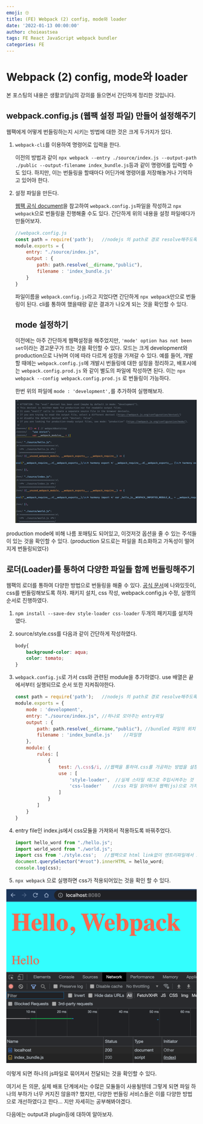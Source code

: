 ```yaml
---
emoji: 🙄
title: (FE) Webpack (2) config, mode와 loader
date: '2022-01-13 00:00:00'
author: choieastsea
tags: FE React JavaScript webpack bundler
categories: FE
---
```


# Webpack (2) config, mode와 loader

본 포스팅의 내용은 생활코딩님의 강의를 들으면서 간단하게 정리한 것입니다.

## webpack.config.js (웹팩 설정 파일) 만들어 설정해주기

웹팩에게 어떻게 번들링하는지 시키는 방법에 대한 것은 크게 두가지가 있다.

1. `webpack-cli`를 이용하여 명령어로 입력을 한다.

   이전의 방법과 같이 `npx webpack --entry ./source/index.js --output-path ./public --output-filename index_bundle.js`등과 같이 명령어를 입력할 수도 있다. 하지만, 이는 번들링을 할때마다 어딘가에 명령어를 저장해놓거나 기억하고 있어야 한다.

2. 설정 파일을 만든다.

   [웹팩 공식 document](webpack.js.org/configuration/)을 참고하여 `webpack.config.js`파일을 작성하고 `npx webpack`으로 번들링을 진행해줄 수도 있다. 간단하게 위의 내용을 설정 파일에다가 만들어보자.

   ``` javascript
   //webpack.config.js
   const path = require('path');   //nodejs 의 path로 경로 resolve해주도록 함
   module.exports = {
       entry: "./source/index.js",
       output : {
           path: path.resolve(__dirname,"public"),
           filename : 'index_bundle.js'
       }
   }
   ```

   파일이름을 `webpack.config.js`라고 지었다면 간단하게 `npx webpack`만으로 번들링이 된다. cli를 통하여 했을때랑 같은 결과가 나오게 되는 것을 확인할 수 있다. 

   

   ## mode 설정하기

   이전에는 아주 간단하게 웹팩설정을 해주었지만, `'mode' option has not been set`이라는 경고문구가 뜨는 것을 확인할 수 있다. 모드는 크게 development와 production으로 나뉘며 이에 따라 다르게 설정을 가져갈 수 있다. 예를 들어, 개발할 때에는 `webpack.config.js`에 개발시 번들링에 대한 설정을 정리하고, 배포시에는 `webpack.config.prod.js` 와 같이 별도의 파일에 작성하면 된다. 이는 `npx webpack --config webpack.config.prod.js` 로 번들링이 가능하다.

   한번 위의 파일에 `mode : 'development',`를 추가하여 실행해보자.

   ![img1](img1.png)

production mode에 비해 나름 포매팅도 되어있고, 이것저것 옵션을 줄 수 있는 주석들이 있는 것을 확인할 수 있다. (production 모드로는 파일을 최소화하고 가독성이 떨어지게 번들링되었다)

## 로더(Loader)를 통하여 다양한 파일들 함께 번들링해주기

웹팩의 로더를 통하여 다양한 방법으로 번들링을 해줄 수 있다.  [공식 문서](https://webpack.js.org/guides/asset-management/)에 나와있듯이, css를 번들링해보도록 하자. 패키지 설치, css 작성, webpack.config.js 수정, 실행의 순서로 진행하였다.

1. `npm install --save-dev style-loader css-loader`  두개의 패키지를 설치하였다. 

2. source/style.css를 다음과 같이 간단하게 작성하였다.

   ```css
   body{
       background-color: aqua;
       color: tomato;
   }
   ```

3. `webpack.config.js`로 가서 css와 관련된 module을 추가하였다. use 배열은 끝에서부터 실행되므로 순서 또한 지켜줘야한다.

   ```javascript
   const path = require('path');   //nodejs 의 path로 경로 resolve해주도록 함
   module.exports = {
       mode : 'development',
       entry: "./source/index.js", //하나로 모아주는 entry파일
       output : {
           path: path.resolve(__dirname,"public"), //bundled 파일의 위치
           filename : 'index_bundle.js'    //파일명
       },
       module: {
           rules: [
               {
                   test: /\.css$/i, //웹팩을 통하여.css를 가공하는 방법을 설정 (정규표현식 이용)
                   use : [
                       'style-loader',  //실제 스타일 태그로 주입시켜주는 것
                       'css-loader'    //css 파일 읽어와서 웹팩(js)으로 가져오는 것, 얘가 더 먼저 실행이 됨
                   ]
               }
           ]
       }
   }
   ```

4. entry file인 index.js에서 css모듈을 가져와서 적용하도록 바꿔주었다.

   ```javascript
   import hello_word from "./hello.js";
   import world_word from "./world.js";
   import css from './style.css';	//웹팩으로 html link없이 엔트리파일에서 import를 해줘도 css를 적용시킬 수 있다!
   document.querySelector("#root").innerHTML = hello_word;
   console.log(css);
   ```

5. `npx webpack` 으로 실행하면 css가 적용되어있는 것을 확인 할 수 있다.

![img2](img2.png)

이렇게 되면 하나의 js파일로 묶어져서 전달되는 것을 확인할 수 있다.

여기서 든 의문, 실제 배포 단계에서는 수많은 모듈들이 사용될텐데 그렇게 되면 파일 하나의 부하가 너무 커지진 않을까? 했지만, 다양한 번들링 서비스들은 이를 다양한 방법으로 개선하였다고 한다... 지만 자세히는 공부해봐야겠다.

다음에는 output과 plugin등에 대하여 알아보자.

